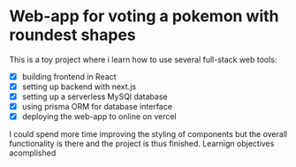 # Web-app for voting a pokemon with roundest shapes

This is a toy project where i learn how to use several full-stack web tools:

- [x] building frontend in React
- [x] setting up backend with next.js
- [x] setting up a serverless MySQl database
- [x] using prisma ORM for database interface
- [x] deploying the web-app to online on vercel

I could spend more time improving the styling of components but the overall functionality is there and the project is thus finished. Learnign objectives acomplished
